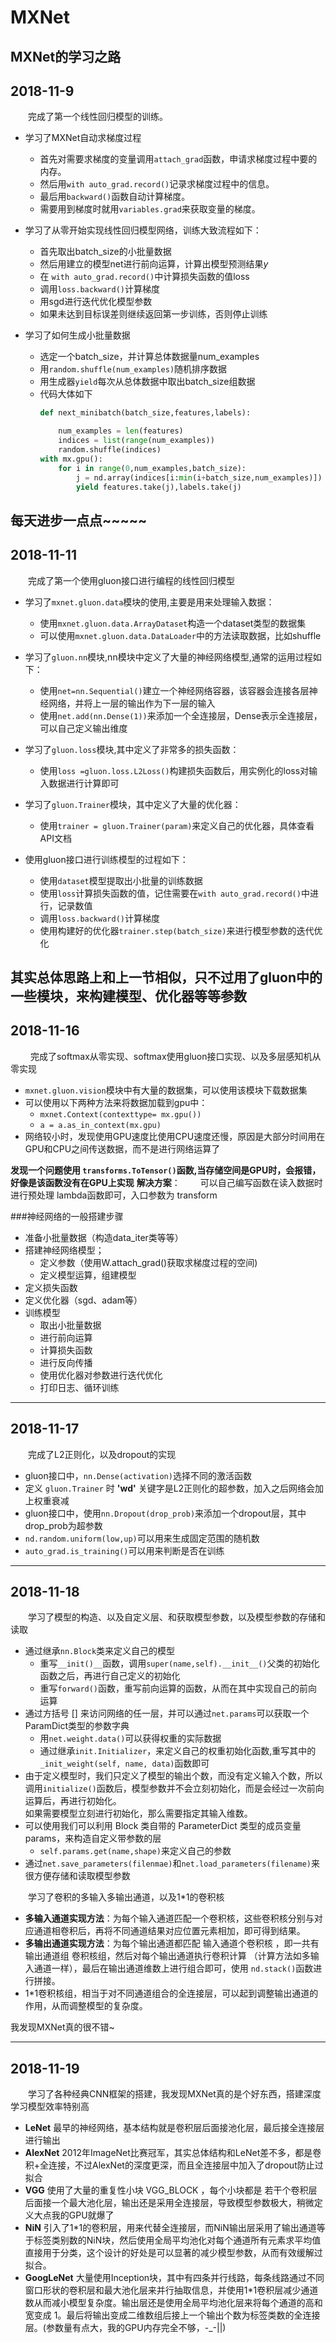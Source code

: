 # MXNet
MXNet的学习之路
----
## 2018-11-9
&emsp;&emsp;完成了第一个线性回归模型的训练。
+ 学习了MXNet自动求梯度过程
	* 首先对需要求梯度的变量调用```attach_grad```函数，申请求梯度过程中要的内存。
	* 然后用```with auto_grad.record()```记录求梯度过程中的信息。
	* 最后用```backward()```函数自动计算梯度。
	* 需要用到梯度时就用```variables.grad```来获取变量的梯度。

+ 学习了从零开始实现线性回归模型网络，训练大致流程如下：
	* 首先取出batch_size的小批量数据
	* 然后用建立的模型net进行前向运算，计算出模型预测结果$y$
	* 在 ```with auto_grad.record()```中计算损失函数的值loss
	* 调用```loss.backward()```计算梯度
	* 用sgd进行迭代优化模型参数
	* 如果未达到目标误差则继续返回第一步训练，否则停止训练

+ 学习了如何生成小批量数据
	* 选定一个batch_size，并计算总体数据量num_examples
	* 用```random.shuffle(num_examples)```随机排序数据
	* 用生成器```yield```每次从总体数据中取出batch_size组数据
	* 代码大体如下
		```python
		def next_minibatch(batch_size,features,labels):

			num_examples = len(features)
			indices = list(range(num_examples))
			random.shuffle(indices)
		with mx.gpu():
			for i in range(0,num_examples,batch_size):
				j = nd.array(indices[i:min(i+batch_size,num_examples)])
				yield features.take(j),labels.take(j)
		```
每天进步一点点~~~~~
-------
## 2018-11-11
&emsp;&emsp;完成了第一个使用gluon接口进行编程的线性回归模型
+ 学习了`mxnet.gluon.data`模块的使用,主要是用来处理输入数据：
	- 使用`mxnet.gluon.data.ArrayDataset`构造一个dataset类型的数据集
	-	可以使用`mxnet.gluon.data.DataLoader`中的方法读取数据，比如shuffle
+ 学习了`gluon.nn`模块,nn模块中定义了大量的神经网络模型,通常的运用过程如下：
	- 使用`net=nn.Sequential()`建立一个神经网络容器，该容器会连接各层神经网络，并将上一层的输出作为下一层的输入
	- 使用`net.add(nn.Dense(1))`来添加一个全连接层，Dense表示全连接层，可以自己定义输出维度
+ 学习了`gluon.loss`模块,其中定义了非常多的损失函数：
	- 使用`loss =gluon.loss.L2Loss()`构建损失函数后，用实例化的loss对输入数据进行计算即可
+ 学习了`gluon.Trainer`模块，其中定义了大量的优化器：
	- 使用`trainer = gluon.Trainer(param)`来定义自己的优化器，具体查看API文档

+ 使用gluon接口进行训练模型的过程如下：
	- 使用`dataset`模型提取出小批量的训练数据
	- 使用`loss`计算损失函数的值，记住需要在`with auto_grad.record()`中进行，记录数值
	- 调用`loss.backward()`计算梯度
	- 使用构建好的优化器`trainer.step(batch_size)`来进行模型参数的迭代优化

其实总体思路上和上一节相似，只不过用了gluon中的一些模块，来构建模型、优化器等等参数
----

## 2018-11-16
&emsp;&emsp; 完成了softmax从零实现、softmax使用gluon接口实现、以及多层感知机从零实现
+ `mxnet.gluon.vision`模块中有大量的数据集，可以使用该模块下载数据集
+	可以使用以下两种方法来将数据加载到gpu中：
	- `mxnet.Context(contexttype= mx.gpu())`
	- `a = a.as_in_context(mx.gpu)`
+  网络较小时，发现使用GPU速度比使用CPU速度还慢，原因是大部分时间用在GPU和CPU之间传送数据，而不是进行网络运算了

**发现一个问题使用 `transforms.ToTensor()`函数,当存储空间是GPU时，会报错，好像是该函数没有在GPU上实现**
**解决方案**：
&emsp;&emsp;可以自己编写函数在读入数据时进行预处理 lambda函数即可，入口参数为 transform

###神经网络的一般搭建步骤
+ 准备小批量数据（构造data_iter类等等）
+ 搭建神经网络模型；
	- 定义参数（使用W.attach_grad()获取求梯度过程的空间)
	- 定义模型运算，组建模型
+ 定义损失函数
+ 定义优化器（sgd、adam等）
+ 训练模型
	- 取出小批量数据
	- 进行前向运算
	- 计算损失函数
	- 进行反向传播
	- 使用优化器对参数进行迭代优化
	- 打印日志、循环训练
------
## 2018-11-17
&emsp;&emsp;完成了L2正则化，以及dropout的实现
+ gluon接口中，`nn.Dense(activation)`选择不同的激活函数
+ 定义 `gluon.Trainer` 时 **'wd'** 关键字是L2正则化的超参数，加入之后网络会加上权重衰减
+ gluon接口中，使用`nn.Dropout(drop_prob)`来添加一个dropout层，其中drop_prob为超参数
+ `nd.random.uniform(low,up)`可以用来生成固定范围的随机数
+ `auto_grad.is_training()`可以用来判断是否在训练
-------
## 2018-11-18
&emsp;&emsp;学习了模型的构造、以及自定义层、和获取模型参数，以及模型参数的存储和读取
+ 通过继承`nn.Block`类来定义自己的模型
	- 重写`__init()__`函数，调用`super(name,self).__init__()`父类的初始化函数之后，再进行自己定义的初始化
	-	重写`forward()`函数，重写前向运算的函数，从而在其中实现自己的前向运算
+ 通过⽅括号 [] 来访问⽹络的任⼀层，并可以通过`net.params`可以获取一个ParamDict类型的参数字典
	- 用`net.weight.data()`可以获得权重的实际数据
	- 通过继承`init.Initializer`，来定义自己的权重初始化函数,重写其中的`_init_weight(self, name, data)`函数即可
+ 由于定义模型时，我们只定义了模型的输出个数，而没有定义输入个数，所以调用`initialize()`函数后，模型参数并不会立刻初始化，而是会经过一次前向运算后，再进行初始化。<br/>
如果需要模型立刻进行初始化，那么需要指定其输入维数。
+ 可以使用我们可以利⽤ Block 类⾃带的 ParameterDict 类型的成员变量params，来构造自定义带参数的层  
	- `self.params.get(name,shape)`来定义自己的参数
+ 通过`net.save_parameters(filenmae)`和`net.load_parameters(filename)`来很方便存储和读取模型参数

&emsp;&emsp;学习了卷积的多输入多输出通道，以及1*1的卷积核
+ **多输入通道实现方法**：为每个输入通道匹配一个卷积核，这些卷积核分别与对应通道相卷积后，再将不同通道结果对应位置元素相加，即可得到结果。
+ **多输出通道实现方法**：为每个输出通道都匹配 输入通道个卷积核 ，即一共有输出通道组 卷积核组，然后对每个输出通道执行卷积计算 （计算方法如多输入通道一样），最后在输出通道维数上进行组合即可，使用 `nd.stack()`函数进行拼接。
+ 1*1卷积核组，相当于对不同通道组合的全连接层，可以起到调整输出通道的作用，从而调整模型的复杂度。


我发现MXNet真的很不错~

-----
## 2018-11-19
&emsp;&emsp;学习了各种经典CNN框架的搭建，我发现MXNet真的是个好东西，搭建深度学习模型效率特别高
+ **LeNet** 最早的神经网络，基本结构就是卷积层后面接池化层，最后接全连接层进行输出
+ **AlexNet** 2012年ImageNet比赛冠军，其实总体结构和LeNet差不多，都是卷积+全连接，不过AlexNet的深度更深，而且全连接层中加入了dropout防止过拟合
+ **VGG** 使用了大量的重复性小块 VGG_BLOCK ，每个小块都是 若干个卷积层后面接一个最大池化层，输出还是采用全连接层，导致模型参数极大，稍微定义大点我的GPU就爆了
+ **NiN** 引入了1*1的卷积层，用来代替全连接层，而NiN输出层采用了输出通道等于标签类别数的NiN块，然后使用全局平均池化对每个通道所有元素求平均值直接用于分类，这个设计的好处是可以显著的减少模型参数，从而有效缓解过拟合。
+ **GoogLeNet** 大量使用Inception块，其中有四条并行线路，每条线路通过不同窗口形状的卷积层和最大池化层来并行抽取信息，并使用1*1卷积层减少通道数从而减小模型复杂度。输出层还是使用全局平均池化层来将每个通道的高和宽变成 1。最后将输出变成二维数组后接上一个输出个数为标签类数的全连接层。(参数量有点大，我的GPU内存完全不够，-_-||)
